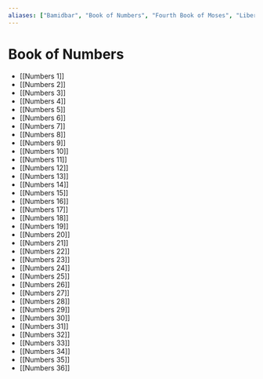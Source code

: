 ```yaml
---
aliases: ["Bamidbar", "Book of Numbers", "Fourth Book of Moses", "Liber Numeri", "Numbers", "במדבר", "Ἀριθμοί"]
---
```



# Book of Numbers
- [[Numbers 1]]
- [[Numbers 2]]
- [[Numbers 3]]
- [[Numbers 4]]
- [[Numbers 5]]
- [[Numbers 6]]
- [[Numbers 7]]
- [[Numbers 8]]
- [[Numbers 9]]
- [[Numbers 10]]
- [[Numbers 11]]
- [[Numbers 12]]
- [[Numbers 13]]
- [[Numbers 14]]
- [[Numbers 15]]
- [[Numbers 16]]
- [[Numbers 17]]
- [[Numbers 18]]
- [[Numbers 19]]
- [[Numbers 20]]
- [[Numbers 21]]
- [[Numbers 22]]
- [[Numbers 23]]
- [[Numbers 24]]
- [[Numbers 25]]
- [[Numbers 26]]
- [[Numbers 27]]
- [[Numbers 28]]
- [[Numbers 29]]
- [[Numbers 30]]
- [[Numbers 31]]
- [[Numbers 32]]
- [[Numbers 33]]
- [[Numbers 34]]
- [[Numbers 35]]
- [[Numbers 36]]

